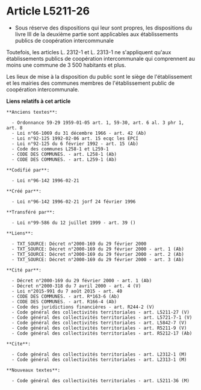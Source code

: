 # Article L5211-26

- Sous réserve des dispositions qui leur sont propres, les dispositions du livre III de la deuxième partie sont applicables
aux établissements publics de coopération intercommunale

Toutefois, les articles L. 2312-1 et L. 2313-1 ne s'appliquent qu'aux établissements publics de coopération intercommunale
qui comprennent au moins une commune de 3 500 habitants et plus.

Les lieux de mise à la disposition du public sont le siège de l'établissement et les mairies des communes membres de
l'établissement public de coopération intercommunale.

**Liens relatifs à cet article**

	**Anciens textes**:

	  - Ordonnance 59-29 1959-01-05 art. 1, 59-30, art. 6 al. 3 phr 1, art. 8
	  - Loi n°66-1069 du 31 décembre 1966 - art. 42 (Ab)
	  - Loi n°92-125 1992-02-06 art. 15 ecqc les EPCI
	  - Loi n°92-125 du 6 février 1992 - art. 15 (Ab)
	  - Code des communes L258-1 et L259-1
	  - CODE DES COMMUNES. - art. L258-1 (Ab)
	  - CODE DES COMMUNES. - art. L259-1 (Ab)

	**Codifié par**:

	  - Loi n°96-142 1996-02-21

	**Créé par**:

	  - Loi n°96-142 1996-02-21 jorf 24 février 1996

	**Transféré par**:

	  - Loi n°99-586 du 12 juillet 1999 - art. 39 ()

	**Liens**:

	  - TXT_SOURCE: Décret n°2000-169 du 29 février 2000
	  - TXT_SOURCE: Décret n°2000-169 du 29 février 2000 - art. 1 (Ab)
	  - TXT_SOURCE: Décret n°2000-169 du 29 février 2000 - art. 2 (Ab)
	  - TXT_SOURCE: Décret n°2000-169 du 29 février 2000 - art. 3 (Ab)

	**Cité par**:

	  - Décret n°2000-169 du 29 février 2000 - art. 1 (Ab)
	  - Décret n°2000-318 du 7 avril 2000 - art. 4 (V)
	  - Loi n°2015-991 du 7 août 2015 - art. 40
	  - CODE DES COMMUNES. - art. R*163-6 (Ab)
	  - CODE DES COMMUNES. - art. R166-4 (Ab)
	  - Code des juridictions financières - art. R244-2 (V)
	  - Code général des collectivités territoriales - art. L5211-27 (V)
	  - Code général des collectivités territoriales - art. L5721-7-1 (V)
	  - Code général des collectivités territoriales - art. L5842-7 (V)
	  - Code général des collectivités territoriales - art. R5211-9 (V)
	  - Code général des collectivités territoriales - art. R5212-17 (Ab)

	**Cite**:

	  - Code général des collectivités territoriales - art. L2312-1 (M)
	  - Code général des collectivités territoriales - art. L2313-1 (M)

	**Nouveaux textes**:

	  - Code général des collectivités territoriales - art. L5211-36 (M)
